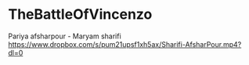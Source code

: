 # TheBattleOfVincenzo
Pariya afsharpour - Maryam sharifi
https://www.dropbox.com/s/pum21upsf1xh5ax/Sharifi-AfsharPour.mp4?dl=0
